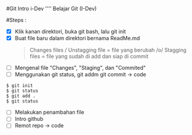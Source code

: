 #Git Intro i-Dev
''''
Belajar Git (I-Dev)

#Steps :

* [X] Klik kanan direktori, buka git bash, lalu git init
* [X] Buat file baru dalam direktori bernama ReadMe.md
	> Changes files / Unstagging file = file yang berubah /o/
	> Stagging files = file yang sudah di add dan siap di commit
* [ ] Mengenal file "Changes", "Staging", dan "Commited"
* [ ] Menggunakan git status, git addm git commit -> code
```
$ git init
$ git status
$ git add .
$ git status

```
* [ ] Melakukan penambahan file
* [ ] Intro github
* [ ] Remot repo -> code
